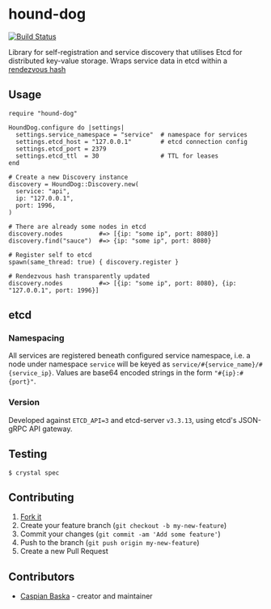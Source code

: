 # hound-dog

[![Build Status](https://travis-ci.org/aca-labs/hound-dog.svg?branch=master)](https://travis-ci.org/aca-labs/hound-dog)

Library for self-registration and service discovery that utilises Etcd for distributed key-value storage.
Wraps service data in etcd within a [rendezvous hash](https://github.com/caspiano/rendezvous-hash)

## Usage

```crystal
require "hound-dog"

HoundDog.configure do |settings|
  settings.service_namespace = "service"  # namespace for services
  settings.etcd_host = "127.0.0.1"        # etcd connection config
  settings.etcd_port = 2379
  settings.etcd_ttl  = 30                 # TTL for leases
end

# Create a new Discovery instance
discovery = HoundDog::Discovery.new(
  service: "api",
  ip: "127.0.0.1",
  port: 1996,
)

# There are already some nodes in etcd
discovery.nodes          #=> [{ip: "some ip", port: 8080}]
discovery.find("sauce")  #=> {ip: "some ip", port: 8080}

# Register self to etcd
spawn(same_thread: true) { discovery.register }

# Rendezvous hash transparently updated
discovery.nodes          #=> [{ip: "some ip", port: 8080}, {ip: "127.0.0.1", port: 1996}]
```

## etcd

### Namespacing

All services are registered beneath configured service namespace, i.e. a node under namespace `service` will be keyed as `service/#{service_name}/#{service_ip}`.
Values are base64 encoded strings in the form `"#{ip}:#{port}"`.

### Version

Developed against `ETCD_API=3` and etcd-server `v3.3.13`, using etcd's JSON-gRPC API gateway.

## Testing

`$ crystal spec`

## Contributing

1. [Fork it](https://github.com/aca-labs/hound-dog/fork)
2. Create your feature branch (`git checkout -b my-new-feature`)
3. Commit your changes (`git commit -am 'Add some feature'`)
4. Push to the branch (`git push origin my-new-feature`)
5. Create a new Pull Request

## Contributors

- [Caspian Baska](https://github.com/caspiano) - creator and maintainer
